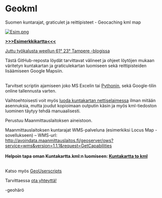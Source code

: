 # Geokml
Suomen kuntarajat, graticulet ja reittipisteet - Geocaching kml map

[![Esim.png](https://s9.postimg.org/a22x8bm5r/Esim.png)](https://postimg.org/image/4dwmhfht7/)


<b>[>>>Esimerkkikartta<<<](https://drive.google.com/open?id=114VJTemi07NH27FAre7fAtSISjk&usp=sharing)</b>


[Juttu työkalusta weellun 61° 23° Tampere -blogissa](https://www.6123tampere.com/2016/08/15/tyokalu-kuntakartan-varittamiseen/)




Tästä GitHub-reposta löydät tarvittavat välineet ja ohjeet löytöjen mukaan väritetyn kuntakartan ja graticulekartan luomiseen sekä reittipisteiden lisäämiseen Google Mapsiin.


<br>Tarvitset scriptin ajamiseen joko MS Excelin tai [Pythonin](https://www.python.org/downloads/), sekä Google-tilin online tallennusta varten.

Vaihtoehtoisesti voit myös [luoda kuntakartan nettiselaimessa](https://repl.it/FNVg/0) ilman mitään asennuksia, mutta joudut kopioimaan outputin käsin ja myös kml-tiedoston luominen täytyy tehdä manuaalisesti.<br>


Perustuu Maanmittauslaitoksen aineistoon.


Maanmittauslaitoksen kuntarajat WMS-palveluna (esimerkiksi Locus Map -sovellukseen) – WMS-url: http://avoindata.maanmittauslaitos.fi/geoserver/ows?service=wms&version=1.1.1&request=GetCapabilities
<br><br>
<b>Helpoin tapa oman Kuntakartta.kml:n luomiseen: [Kuntakartta to kml](https://openuserjs.org/scripts/geoharo/Kuntakartta_to_kml)</b><br><br>

Katso myös [GeoUserscripts](https://openuserjs.org/users/geoharo/scripts)

Tarvittaessa [ota yhteyttä!](https://www.geocaching.com/email/?guid=d30ee7cc-018f-4e64-a4b1-06c4011e4f63)

-geohärö
